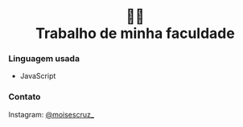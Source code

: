 <h1 align="center">
👨‍💻<br>Trabalho de minha faculdade
</h1>

<h3>Linguagem usada</h3>
<ul>
 <li>JavaScript
</ul>

<h3>Contato</h3>
Instagram: <a href="https://www.instagram.com/moisescruz_/">@moisescruz_</a>
